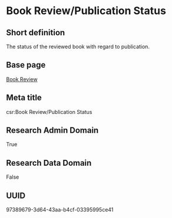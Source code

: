 # Book Review/Publication Status
## Short definition
The status of the reviewed book with regard to publication.
## Base page
[Book Review](https://github.com/EuroCRIS/CASRAI-Dictionairies/blob/main/Objects/Book%20Review.md)
## Meta title
csr:Book Review/Publication Status
## Research Admin Domain
True
## Research Data Domain
False
## UUID
97389679-3d64-43aa-b4cf-03395995ce41
